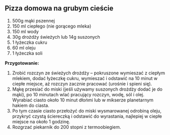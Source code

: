 ## Pizza domowa na grubym cieście ##

1. 500g mąki pszennej
2. 150 ml ciepłego (nie gorącego mleka)
3. 150 ml wody
4. 30g drożdży świeżych lub 14g suszonych
5. 1 łyżeczka cukru
6. 60 ml oleju
7. 1 łyżeczka soli

**Przygotowanie:**

1. Zrobić rozczyn ze świeżych drożdży – pokruszone wymieszać z ciepłym mlekiem, dodać łyżeczkę cukru, wymieszać i odstawić na 10 minut w ciepłe miejsce, aż rozczyn zacznie pracować (urośnie i spieni się).
2. Mąkę przesiać do miski (jeśli używamy suszonych drożdży dodać je do mąki), po 10 minutach wlać pracujący rozczyn, wodę, sól i olej. Wyrabiać ciasto około 10 minut dłońmi lub w mikserze planetarnym hakiem do ciasta.
3. Po tym czasie ciasto przełożyć do miski wysmarowanej odrobiną oleju, przykryć czystą ściereczką i odstawić do wyrastania, najlepiej w ciepłe miejsce na około 1 godzinę.
4. Rozgrzać piekarnik do 200 stopni z termoobiegiem.

